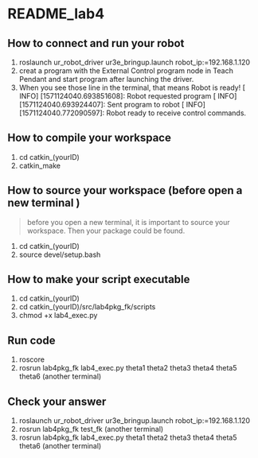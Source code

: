 # README_lab4

## How to connect and run your robot

1. roslaunch ur_robot_driver ur3e_bringup.launch robot_ip:=192.168.1.120
2. creat a program with the External Control program node in Teach Pendant and start program after launching the driver.
3. When you see those line in the terminal, that means Robot is ready!
   [ INFO] [1571124040.693851608]: Robot requested program
   [ INFO] [1571124040.693924407]: Sent program to robot
   [ INFO] [1571124040.772090597]: Robot ready to receive control commands.

## How to compile your workspace

1. cd catkin_(yourID)
2. catkin_make

## How to source your workspace (before open a new terminal )
> before you open a new terminal, it is important to source your workspace. Then your package could be found.
1. cd catkin_(yourID)
2. source devel/setup.bash

## How to make your script executable

1. cd catkin_(yourID)
2. cd catkin_(yourID)/src/lab4pkg_fk/scripts 
3. chmod +x lab4_exec.py

## Run code

1. roscore 
2. rosrun lab4pkg_fk lab4_exec.py theta1 theta2 theta3 theta4 theta5 theta6 (another terminal)

## Check your answer

1. roslaunch ur_robot_driver ur3e_bringup.launch robot_ip:=192.168.1.120
2. rosrun lab4pkg_fk test_fk (another terminal)
3. rosrun lab4pkg_fk lab4_exec.py theta1 theta2 theta3 theta4 theta5 theta6 (another terminal)
